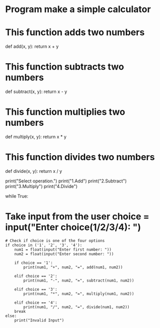 # Program make a simple calculator

# This function adds two numbers

def add(x, y):
return x + y

# This function subtracts two numbers

def subtract(x, y):
return x - y

# This function multiplies two numbers

def multiply(x, y):
return x * y

# This function divides two numbers

def divide(x, y):
return x / y

print("Select operation.")
print("1.Add")
print("2.Subtract")
print("3.Multiply")
print("4.Divide")

while True:
# Take input from the user choice = input("Enter choice(1/2/3/4): ")

    # Check if choice is one of the four options
    if choice in ('1', '2', '3', '4'):
        num1 = float(input("Enter first number: "))
        num2 = float(input("Enter second number: "))

        if choice == '1':
            print(num1, "+", num2, "=", add(num1, num2))

        elif choice == '2':
            print(num1, "-", num2, "=", subtract(num1, num2))

        elif choice == '3':
            print(num1, "*", num2, "=", multiply(num1, num2))

        elif choice == '4':
            print(num1, "/", num2, "=", divide(num1, num2))
        break
    else:
        print("Invalid Input")
